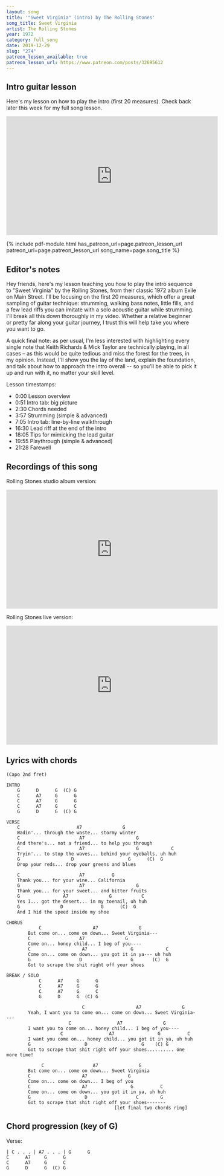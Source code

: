 ```yaml
---
layout: song
title: '"Sweet Virginia" (intro) by The Rolling Stones'
song_title: Sweet Virginia
artist: The Rolling Stones
year: 1972
category: full_song
date: 2019-12-29
slug: "274"
patreon_lesson_available: true
patreon_lesson_url: https://www.patreon.com/posts/32695612
---
```




## Intro guitar lesson

Here's my lesson on how to play the intro (first 20 measures). Check back later this week for my full song lesson.

<iframe width="560" height="315" src="https://www.youtube.com/embed/AqoK5lm1AZ4" frameborder="0" allow="accelerometer; autoplay; encrypted-media; gyroscope; picture-in-picture" allowfullscreen></iframe>

<!-- <iframe width="560" height="315" src="https://www.youtube.com/embed/YS0up2Oo8Dg" frameborder="0" allow="accelerometer; autoplay; encrypted-media; gyroscope; picture-in-picture" allowfullscreen></iframe> -->

{% include pdf-module.html has_patreon_url=page.patreon_lesson_url patreon_url=page.patreon_lesson_url song_name=page.song_title %}

## Editor's notes

Hey friends, here's my lesson teaching you how to play the intro sequence to "Sweet Virginia" by the Rolling Stones, from their classic 1972 album Exile on Main Street. I'll be focusing on the first 20 measures, which offer a great sampling of guitar technique: strumming, walking bass notes, little fills, and a few lead riffs you can imitate with a solo acoustic guitar while strumming. I'll break all this down thoroughly in my video. Whether a relative beginner or pretty far along your guitar journey, I trust this will help take you where you want to go.

A quick final note: as per usual, I'm less interested with highlighting every single note that Keith Richards & Mick Taylor are technically playing, in all cases – as this would be quite tedious and miss the forest for the trees, in my opinion. Instead, I'll show you the lay of the land, explain the foundation, and talk about how to approach the intro overall -- so you'll be able to pick it up and run with it, no matter your skill level.

Lesson timestamps:

- 0:00 Lesson overview
- 0:51 Intro tab: big picture
- 2:30 Chords needed
- 3:57 Strumming (simple & advanced)
- 7:05 Intro tab: line-by-line walkthrough
- 16:30 Lead riff at the end of the intro
- 18:05 Tips for mimicking the lead guitar
- 19:55 Playthrough (simple & advanced)
- 21:28 Farewell

## Recordings of this song

Rolling Stones studio album version:

<iframe width="560" height="315" src="https://www.youtube.com/embed/qLElyXFheBY" frameborder="0" allow="accelerometer; autoplay; encrypted-media; gyroscope; picture-in-picture" allowfullscreen></iframe>

Rolling Stones live version:

<iframe width="560" height="315" src="https://www.youtube.com/embed/tIfQipkkOqs" frameborder="0" allow="accelerometer; autoplay; encrypted-media; gyroscope; picture-in-picture" allowfullscreen></iframe>

## Lyrics with chords

    (Capo 2nd fret)

    INTRO
        G      D      G  (C) G
        C      A7     G      G
        C      A7     G      G
        C      A7     G      C
        G      D      G  (C) G

    VERSE
        C                     A7               G
        Wadin'... through the waste... stormy winter
        C                      A7                   G                
        And there's... not a friend... to help you through
        C                      A7                   G            C   
        Tryin'... to stop the waves... behind your eyeballs, uh huh
        G                   D                    G      (C)  G       
        Drop your reds... drop your greens and blues

        C                      A7          G                         
        Thank you... for your wine... California
        G                      A7                   G                
        Thank you... for your sweet... and bitter fruits
        G                A7               G           C              
        Yes I... got the desert... in my toenail, uh huh
        G               D              G      (C)  G                 
        And I hid the speed inside my shoe

    CHORUS
                C                   A7               G               
            But come on... come on down... Sweet Virginia---
            C                  A7               G                    
            Come on... honey child... I beg of you----
            C                   A7                G            C     
            Come on... come on down... you got it in ya--- uh huh
            G                  D                  G       (C)  G     
            Got to scrape the shit right off your shoes

    BREAK / SOLO
                C      A7     G      G
                C      A7     G      G
                C      A7     G      C
                G      D      G  (C) G

                                C                   A7               G
            Yeah, I want you to come on... come on down... Sweet Virginia----
                           C                 A7               G      
            I want you to come on... honey child... I beg of you----
                        C                 A7                G          C        
            I want you come on... honey child... you got it in ya, uh huh
            G                    D                    G    (C) G                
            Got to scrape that shit right off your shoes.......... one more time!

                 C                  A7               G
            But come on... come on down... Sweet Virginia
            C                   A7               G                             
            Come on... come on down... I beg of you
            C                   A7                G          C                 
            Come on... come on down... you got it in ya, uh huh
            G                    D                  C        G                 
            Got to scrape that shit right off your shoes-------
                                            [let final two chords ring]

## Chord progression (key of G)

Verse:

    | C . . . | A7 . . . | G      G
    C      A7     G      G
    C      A7     G      C
    G      D      G  (C) G
